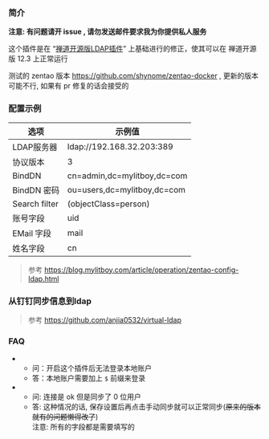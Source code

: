 
### 简介

**注意: 有问题请开 issue , 请勿发送邮件要求我为你提供私人服务**

这个插件是在 “[禅道开源版LDAP插件](https://github.com/TigerLau1985/ZenTao_LDAP)” 上基础进行的修正，使其可以在 禅道开源版 12.3 上正常运行

测试的 zentao 版本 https://github.com/shynome/zentao-docker , 更新的版本可能不行, 如果有 pr 修复的话会接受的

### 配置示例

|  选项   | 示例值  |
|  ----  | ----  |
| LDAP服务器  | 	ldap://192.168.32.203:389 |
| 协议版本  | 3 |
| BindDN  | cn=admin,dc=mylitboy,dc=com |
| BindDN 密码  | ou=users,dc=mylitboy,dc=com |
| Search filter  | (objectClass=person) |
| 账号字段  | 	uid |
| EMail 字段  | 	mail |
| 姓名字段  | 	cn |

> 参考 https://blog.mylitboy.com/article/operation/zentao-config-ldap.html

### 从钉钉同步信息到ldap

> 参考 https://github.com/anjia0532/virtual-ldap

### FAQ

- 
  - 问：开启这个插件后无法登录本地账户
  - 答：本地账户需要加上 `$` 前缀来登录
- 
  - 问: 连接是 ok 但是同步了 0 位用户
  - 答: 这种情况的话, 保存设置后再点击手动同步就可以正常同步(<del>原来的版本就有的问题懒得改了</del>) 
    <br/>注意: 所有的字段都是需要填写的
